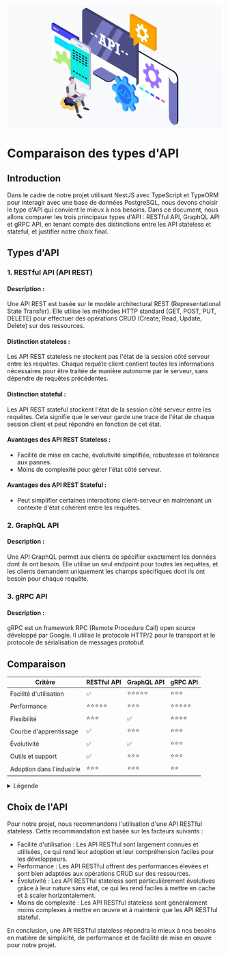 <img src="../doc/Assets/Images/API.png" alt="API">

# Comparaison des types d'API

## Introduction

Dans le cadre de notre projet utilisant NestJS avec TypeScript et TypeORM pour interagir avec une base de données PostgreSQL, nous devons choisir le type d'API qui convient le mieux à nos besoins. Dans ce document, nous allons comparer les trois principaux types d'API : RESTful API, GraphQL API et gRPC API, en tenant compte des distinctions entre les API stateless et stateful, et justifier notre choix final.

## Types d'API

### 1. RESTful API (API REST)

#### Description :

Une API REST est basée sur le modèle architectural REST (Representational State Transfer). Elle utilise les méthodes HTTP standard (GET, POST, PUT, DELETE) pour effectuer des opérations CRUD (Create, Read, Update, Delete) sur des ressources.

#### Distinction stateless :

Les API REST stateless ne stockent pas l'état de la session côté serveur entre les requêtes. Chaque requête client contient toutes les informations nécessaires pour être traitée de manière autonome par le serveur, sans dépendre de requêtes précédentes.

#### Distinction stateful :

Les API REST stateful stockent l'état de la session côté serveur entre les requêtes. Cela signifie que le serveur garde une trace de l'état de chaque session client et peut répondre en fonction de cet état.

#### Avantages des API REST Stateless :

- Facilité de mise en cache, évolutivité simplifiée, robustesse et tolérance aux pannes.
- Moins de complexité pour gérer l'état côté serveur.

#### Avantages des API REST Stateful :

- Peut simplifier certaines interactions client-serveur en maintenant un contexte d'état cohérent entre les requêtes.

### 2. GraphQL API

#### Description :

Une API GraphQL permet aux clients de spécifier exactement les données dont ils ont besoin. Elle utilise un seul endpoint pour toutes les requêtes, et les clients demandent uniquement les champs spécifiques dont ils ont besoin pour chaque requête.

### 3. gRPC API

#### Description :

gRPC est un framework RPC (Remote Procedure Call) open source développé par Google. Il utilise le protocole HTTP/2 pour le transport et le protocole de sérialisation de messages protobuf.

## Comparaison

| Critère                   | RESTful API     | GraphQL API     | gRPC API        |
| ------------------------- | --------------- | --------------- | --------------- |
| Facilité d'utilisation    | ✅              | ⭐️⭐️⭐️⭐️⭐️ | ⭐️⭐️⭐️       |
| Performance               | ⭐️⭐️⭐️⭐️⭐️ | ⭐️⭐️⭐️       | ⭐️⭐️⭐️⭐️⭐️ |
| Flexibilité               | ⭐️⭐️⭐️       | ✅              | ⭐️⭐️⭐️⭐️    |
| Courbe d'apprentissage    | ✅              | ⭐️⭐️⭐️       | ⭐️⭐️⭐️       |
| Évolutivité               | ✅              | ✅              | ⭐️⭐️⭐️       |
| Outils et support         | ✅              | ⭐️⭐️⭐️       | ⭐️⭐️⭐️       |
| Adoption dans l'industrie | ⭐️⭐️⭐️       | ⭐️⭐️⭐️       | ⭐️⭐️          |

<details>
<summary>Légende</summary>

- ✅ : Avantage significatif
- ⭐️⭐️⭐️⭐️⭐️ : Très bon
- ⭐️⭐️⭐️ : Bon
- ⭐️⭐️ : Moyen

</details>

## Choix de l'API

Pour notre projet, nous recommandons l'utilisation d'une API RESTful stateless. Cette recommandation est basée sur les facteurs suivants :

- Facilité d'utilisation : Les API RESTful sont largement connues et utilisées, ce qui rend leur adoption et leur compréhension faciles pour les développeurs.
- Performance : Les API RESTful offrent des performances élevées et sont bien adaptées aux opérations CRUD sur des ressources.
- Évolutivité : Les API RESTful stateless sont particulièrement évolutives grâce à leur nature sans état, ce qui les rend faciles à mettre en cache et à scaler horizontalement.
- Moins de complexité : Les API RESTful stateless sont généralement moins complexes à mettre en œuvre et à maintenir que les API RESTful stateful.

En conclusion, une API RESTful stateless répondra le mieux à nos besoins en matière de simplicité, de performance et de facilité de mise en œuvre pour notre projet.
